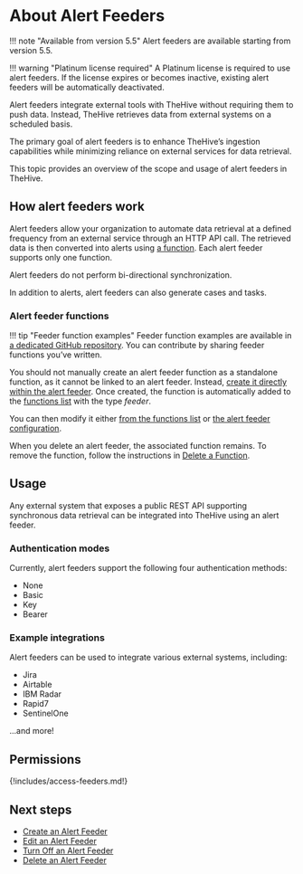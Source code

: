 # About Alert Feeders

!!! note "Available from version 5.5"
    Alert feeders are available starting from version 5.5.

!!! warning "Platinum license required"
    A Platinum license is required to use alert feeders. If the license expires or becomes inactive, existing alert feeders will be automatically deactivated.

Alert feeders integrate external tools with TheHive without requiring them to push data. Instead, TheHive retrieves data from external systems on a scheduled basis.

The primary goal of alert feeders is to enhance TheHive’s ingestion capabilities while minimizing reliance on external services for data retrieval.

This topic provides an overview of the scope and usage of alert feeders in TheHive.

## How alert feeders work

Alert feeders allow your organization to automate data retrieval at a defined frequency from an external service through an HTTP API call. The retrieved data is then converted into alerts using [a function](../manage-functions/about-functions.md). Each alert feeder supports only one function.

Alert feeders do not perform bi-directional synchronization.

In addition to alerts, alert feeders can also generate cases and tasks.

### Alert feeder functions

!!! tip "Feeder function examples"
    Feeder function examples are available in [a dedicated GitHub repository](). You can contribute by sharing feeder functions you’ve written.

You should not manually create an alert feeder function as a standalone function, as it cannot be linked to an alert feeder. Instead, [create it directly within the alert feeder](create-a-feeder.md). Once created, the function is automatically added to the [functions list](../manage-functions/about-functions.md) with the type *feeder*. 

You can then modify it either [from the functions list](../manage-functions/edit-a-function.md) or [the alert feeder configuration](edit-a-feeder.md).

When you delete an alert feeder, the associated function remains. To remove the function, follow the instructions in [Delete a Function](../manage-functions/delete-a-function.md).

## Usage

Any external system that exposes a public REST API supporting synchronous data retrieval can be integrated into TheHive using an alert feeder.

### Authentication modes

Currently, alert feeders support the following four authentication methods:

* None
* Basic
* Key
* Bearer

### Example integrations

Alert feeders can be used to integrate various external systems, including:

* Jira
* Airtable
* IBM Radar
* Rapid7
* SentinelOne

...and more!

## Permissions

{!includes/access-feeders.md!}

## Next steps

* [Create an Alert Feeder](create-a-feeder.md)
* [Edit an Alert Feeder](edit-a-feeder.md)
* [Turn Off an Alert Feeder](turn-off-a-feeder.md)
* [Delete an Alert Feeder](delete-a-feeder.md)
